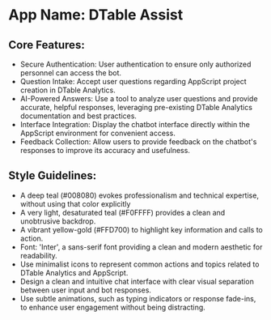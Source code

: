 # **App Name**: DTable Assist

## Core Features:

- Secure Authentication: User authentication to ensure only authorized personnel can access the bot.
- Question Intake: Accept user questions regarding AppScript project creation in DTable Analytics.
- AI-Powered Answers: Use a tool to analyze user questions and provide accurate, helpful responses, leveraging pre-existing DTable Analytics documentation and best practices.
- Interface Integration: Display the chatbot interface directly within the AppScript environment for convenient access.
- Feedback Collection: Allow users to provide feedback on the chatbot's responses to improve its accuracy and usefulness.

## Style Guidelines:

- A deep teal (#008080) evokes professionalism and technical expertise, without using that color explicitly
- A very light, desaturated teal (#F0FFFF) provides a clean and unobtrusive backdrop.
- A vibrant yellow-gold (#FFD700) to highlight key information and calls to action.
- Font: 'Inter', a sans-serif font providing a clean and modern aesthetic for readability.
- Use minimalist icons to represent common actions and topics related to DTable Analytics and AppScript.
- Design a clean and intuitive chat interface with clear visual separation between user input and bot responses.
- Use subtle animations, such as typing indicators or response fade-ins, to enhance user engagement without being distracting.